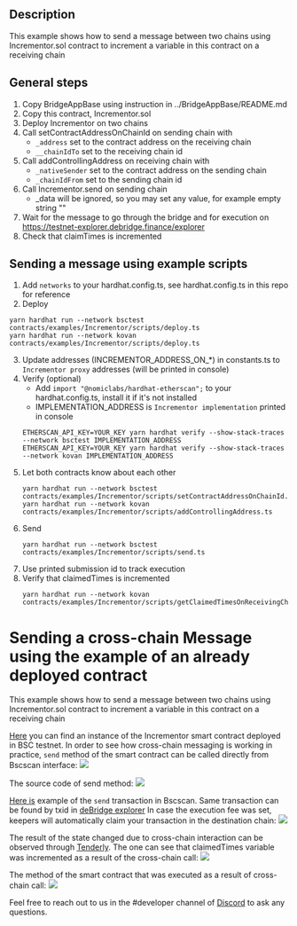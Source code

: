 ## Description
This example shows how to send a message between two chains using Incrementor.sol contract to increment a variable in this contract on a receiving chain 

## General steps
1. Copy BridgeAppBase using instruction in ../BridgeAppBase/README.md 
2. Copy this contract, Incrementor.sol
3. Deploy Incrementor on two chains
4. Call setContractAddressOnChainId on sending chain with
   - `_address` set to the contract address on the receiving chain
   - `__chainIdTo` set to the receiving chain id
5. Call addControllingAddress on receiving chain with
    - `_nativeSender` set to the contract address on the sending chain
    - `_chainIdFrom` set to the sending chain id
6. Call Incrementor.send on sending chain
    - _data will be ignored, so you may set any value, for example empty string ""
7. Wait for the message to go through the bridge and for execution on https://testnet-explorer.debridge.finance/explorer
8. Check that claimTimes is incremented

## Sending a message using example scripts
1. Add `networks` to your hardhat.config.ts, see hardhat.config.ts in this repo for reference
2. Deploy
```shell
yarn hardhat run --network bsctest contracts/examples/Incrementor/scripts/deploy.ts
yarn hardhat run --network kovan contracts/examples/Incrementor/scripts/deploy.ts
```
3. Update addresses (INCREMENTOR_ADDRESS_ON_*) in constants.ts to `Incrementor proxy` addresses (will be printed in console)
4. Verify (optional)
   - Add `import "@nomiclabs/hardhat-etherscan";` to your hardhat.config.ts, install it if it's not installed
   - IMPLEMENTATION_ADDRESS is `Incrementor implementation` printed in console
   ```shell
   ETHERSCAN_API_KEY=YOUR_KEY yarn hardhat verify --show-stack-traces --network bsctest IMPLEMENTATION_ADDRESS 
   ETHERSCAN_API_KEY=YOUR_KEY yarn hardhat verify --show-stack-traces --network kovan IMPLEMENTATION_ADDRESS
   ```
5. Let both contracts know about each other
   ```shell
   yarn hardhat run --network bsctest contracts/examples/Incrementor/scripts/setContractAddressOnChainId.ts
   yarn hardhat run --network kovan contracts/examples/Incrementor/scripts/addControllingAddress.ts
   ```
6. Send
   ```shell
   yarn hardhat run --network bsctest contracts/examples/Incrementor/scripts/send.ts
   ```
7. Use printed submission id to track execution
8. Verify that claimedTimes is incremented 
   ```shell
   yarn hardhat run --network kovan contracts/examples/Incrementor/scripts/getClaimedTimesOnReceivingChain.ts
   ```
   
# Sending a cross-chain Message using the example of an already deployed contract

This example shows how to send a message between two chains using Incrementor.sol contract to increment a variable in this contract on a receiving chain

[Here](https://testnet.bscscan.com/address/0x375675FD702DAeeD35AEBc4fe613D3b088571644#writeProxyContract) you can find an instance of the Incrementor smart contract deployed in BSC testnet.
In order to see how cross-chain messaging is working in practice, `send` method of the smart contract can be called directly from Bscscan interface:
![](https://i.imgur.com/OgEejAD.png)

The source code of send method:
![](https://i.imgur.com/IYT3xCJ.png)

[Here is](https://testnet.bscscan.com/tx/0x0a9adff4ab95fe749668df61f9e124339aa36bd52344e17331f5402dd02de243) example of the `send` transaction in Bscscan.
Same transaction can be found by txid in [deBridge explorer](
https://testnet.debridge.finance/transaction?tx=0x0a9adff4ab95fe749668df61f9e124339aa36bd52344e17331f5402dd02de243&chainId=97)
In case the execution fee was set, keepers will automatically claim your transaction in the destination chain:
![](https://i.imgur.com/G3c55qO.png)

The result of the state changed due to cross-chain interaction can be observed through [Tenderly](https://dashboard.tenderly.co/tx/kovan/0xe90638fe5d30693b6d3b0f2aa077424dc285619b852d6c844be0c08f18687458/state-diff). The one can see that claimedTimes variable was incremented as a result of the cross-chain call:
![](https://i.imgur.com/Djl5kbh.png)

The method of the smart contract that was executed as a result of cross-chain call:
![](https://i.imgur.com/61uRSXD.png)

Feel free to reach out to us in the #developer channel of [Discord](http://discord.gg/debridge) to ask any questions.
